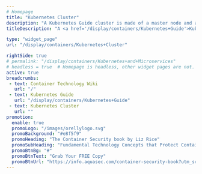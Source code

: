 ```yaml
---
# Homepage
title: "Kubernetes Cluster"
description: "A Kubernetes Guide cluster is made of a master node and a set of worker nodes. In a production environment these run in a distributed setup on multiple nodes. Kubernetes has six main components that form a functioning cluster: API server, Scheduler, Controller manager, kubelet, kube-proxy, etcd. •This page gathers resources about Kubernetes cluster procedures such as configuration, resource management and monitoring."
titleDescription: "A <a href='/display/containers/Kubernetes+Guide'>Kubernetes Guide</a> cluster is made of a master node and a set of worker nodes. In a production environment these run in a distributed setup on multiple <a href='/display/containers/Kubernetes+Nodes'>nodes</a>. Kubernetes has six main components that form a functioning cluster: API server, Scheduler, Controller manager, kubelet, kube-proxy, etcd. •This page gathers resources about <a href='/display/containers/Kubernetes+Architecture+101'>Kubernetes</a> cluster procedures such as configuration, resource management and monitoring." 

type: "widget_page"
url: "/display/containers/Kubernetes+Cluster" 

rightSide: true 
# permalink: "/display/containers/Kubernetes+and+Microservices"
# headless = true  # Homepage is headless, other widget pages are not.
active: true
breadcrumbs:
 - text: Container Technology Wiki
   url: "/"
 - text: Kubernetes Guide
   url: "/display/containers/Kubernetes+Guide"
 - text: Kubernetes Cluster
   url: ""
promotion:
  enable: true
  promoLogo: "/images/orellylogo.svg"
  promoBackground: "#e8f5f9"
  promoHeading: "The Container Security book by Liz Rice"
  promoSubHeading: "Fundamental Technology Concepts that Protect Containerized Applications"
  promoBtnBg: "#"
  promoBtnText: "Grab Your FREE Copy"
  promoBtnUrl: "https://info.aquasec.com/container-security-book?utm_source=wiki"
---
```


